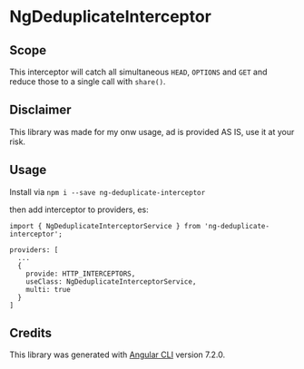 # NgDeduplicateInterceptor

## Scope

This interceptor will catch all simultaneous `HEAD`, `OPTIONS` and `GET` and reduce those to a single call with `share()`.

## Disclaimer

This library was made for my onw usage, ad is provided AS IS, use it at your risk.

## Usage

Install via `npm i --save ng-deduplicate-interceptor`

then add interceptor to providers, es:

    import { NgDeduplicateInterceptorService } from 'ng-deduplicate-interceptor';

    providers: [
      ...
      {
        provide: HTTP_INTERCEPTORS,
        useClass: NgDeduplicateInterceptorService,
        multi: true
      }
    ]

## Credits

This library was generated with [Angular CLI](https://github.com/angular/angular-cli) version 7.2.0.
